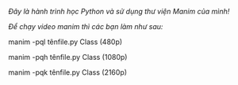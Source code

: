 *Đây là hành trình học Python và sử dụng thư viện Manim của mình!*

*Để chạy video manim thì các bạn làm như sau:*

manim -pql tênfile.py Class (480p)

manim -pqh tênfile.py Class (1080p)

manim -pqk tênfile.py Class (2160p)
